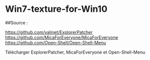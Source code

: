 # Win7-texture-for-Win10

##Source :

https://github.com/valinet/ExplorerPatcher 
https://github.com/MicaForEveryone/MicaForEveryone 
https://github.com/Open-Shell/Open-Shell-Menu 

Télécharger ExplorerPatcher, MicaForEveryone et Open-Shell-Menu
